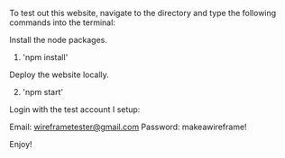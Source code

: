 To test out this website, navigate to the directory and type the following commands into the terminal:


Install the node packages.

1. 'npm install'

Deploy the website locally.

2. 'npm start'


Login with the test account I setup:

Email: wireframetester@gmail.com
Password: makeawireframe!


Enjoy!
